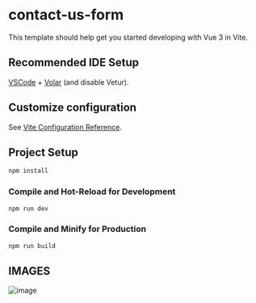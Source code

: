 # contact-us-form

This template should help get you started developing with Vue 3 in Vite.

## Recommended IDE Setup

[VSCode](https://code.visualstudio.com/) + [Volar](https://marketplace.visualstudio.com/items?itemName=Vue.volar) (and disable Vetur).

## Customize configuration

See [Vite Configuration Reference](https://vitejs.dev/config/).

## Project Setup

```sh
npm install
```

### Compile and Hot-Reload for Development

```sh
npm run dev
```

### Compile and Minify for Production

```sh
npm run build
```

## IMAGES

![image](https://github.com/LuisESouza/contact-us-form-FrontendPro/assets/127172028/36df53e0-7e69-4a31-9a6b-baa6b8c57a61)
